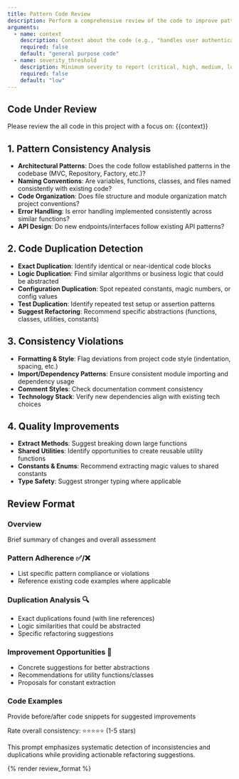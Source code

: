 ```yaml
---
title: Pattern Code Review
description: Perform a comprehensive review of the code to improve pattern use.
arguments:
  - name: context
    description: Context about the code (e.g., "handles user authentication")
    required: false
    default: "general purpose code"
  - name: severity_threshold
    description: Minimum severity to report (critical, high, medium, low)
    required: false
    default: "low"
---
```


## Code Under Review

Please review the all code in this project with a focus on: {{context}}

## 1. Pattern Consistency Analysis

- **Architectural Patterns**: Does the code follow established patterns in the codebase (MVC, Repository, Factory, etc.)?
- **Naming Conventions**: Are variables, functions, classes, and files named consistently with existing code?
- **Code Organization**: Does file structure and module organization match project conventions?
- **Error Handling**: Is error handling implemented consistently across similar functions?
- **API Design**: Do new endpoints/interfaces follow existing API patterns?

## 2. Code Duplication Detection

- **Exact Duplication**: Identify identical or near-identical code blocks
- **Logic Duplication**: Find similar algorithms or business logic that could be abstracted
- **Configuration Duplication**: Spot repeated constants, magic numbers, or config values
- **Test Duplication**: Identify repeated test setup or assertion patterns
- **Suggest Refactoring**: Recommend specific abstractions (functions, classes, utilities, constants)

## 3. Consistency Violations

- **Formatting & Style**: Flag deviations from project code style (indentation, spacing, etc.)
- **Import/Dependency Patterns**: Ensure consistent module importing and dependency usage
- **Comment Styles**: Check documentation comment consistency
- **Technology Stack**: Verify new dependencies align with existing tech choices

## 4. Quality Improvements

- **Extract Methods**: Suggest breaking down large functions
- **Shared Utilities**: Identify opportunities to create reusable utility functions
- **Constants & Enums**: Recommend extracting magic values to shared constants
- **Type Safety**: Suggest stronger typing where applicable

## Review Format

### Overview

  Brief summary of changes and overall assessment

### Pattern Adherence ✅/❌

- List specific pattern compliance or violations
- Reference existing code examples where applicable

### Duplication Analysis 🔍

- Exact duplications found (with line references)
- Logic similarities that could be abstracted
- Specific refactoring suggestions

### Improvement Opportunities 🚀

- Concrete suggestions for better abstractions
- Recommendations for utility functions/classes
- Proposals for constant extraction

### Code Examples

  Provide before/after code snippets for suggested improvements

  Rate overall consistency: ⭐⭐⭐⭐⭐ (1-5 stars)

  This prompt emphasizes systematic detection of inconsistencies and duplications while providing actionable refactoring suggestions.

{% render review_format %}
